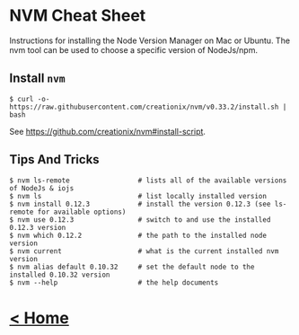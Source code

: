 # NVM Cheat Sheet

Instructions for installing the Node Version Manager on Mac or Ubuntu. The nvm tool can be
used to choose a specific version of NodeJs/npm.

## Install `nvm`

```
$ curl -o- https://raw.githubusercontent.com/creationix/nvm/v0.33.2/install.sh | bash
```
See https://github.com/creationix/nvm#install-script.

## Tips And Tricks

```
$ nvm ls-remote                 # lists all of the available versions of NodeJs & iojs
$ nvm ls                        # list locally installed version
$ nvm install 0.12.3            # install the version 0.12.3 (see ls-remote for available options)
$ nvm use 0.12.3                # switch to and use the installed 0.12.3 version
$ nvm which 0.12.2              # the path to the installed node version
$ nvm current                   # what is the current installed nvm version
$ nvm alias default 0.10.32     # set the default node to the installed 0.10.32 version
$ nvm --help                    # the help documents
```

# [< Home](README)
